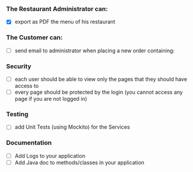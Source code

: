 ### The Restaurant Administrator can:
- [x] export as PDF the menu of his restaurant

### The Customer can:
- [ ] send email to administrator when placing a new order containing:

### Security
- [ ] each user should be able to view only the pages that they should have
access to
- [ ] every page should be protected by the login (you cannot access any
  page if you are not logged in)

### Testing
- [ ] add Unit Tests (using Mockito) for the Services

### Documentation
- [ ] Add Logs to your application
- [ ] Add Java doc to methods/classes in your application